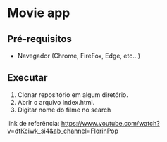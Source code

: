 # Movie app

## Pré-requisitos

- Navegador (Chrome, FireFox, Edge, etc...)

## Executar

1. Clonar repositório em algum diretório.
2. Abrir o arquivo index.html.
3. Digitar nome do filme no search

link de referência: https://www.youtube.com/watch?v=dtKciwk_si4&ab_channel=FlorinPop
